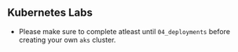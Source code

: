 ## Kubernetes Labs


* Please make sure to complete atleast until `04_deployments` before creating your own `aks` cluster.

